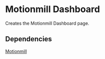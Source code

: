 Motionmill Dashboard
====================

Creates the Motionmill Dashboard page.

Dependencies
------------

[Motionmill](https://github.com/addwittz/motionmill)
